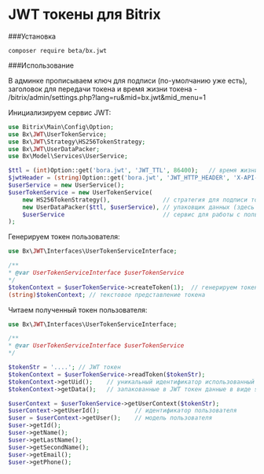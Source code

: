# JWT токены для Bitrix

###Установка

```
composer require beta/bx.jwt
```

###Использование

В админке прописываем ключ для подписи (по-умолчанию уже есть), заголовок для передачи токена 
и время жизни токена - /bitrix/admin/settings.php?lang=ru&mid=bx.jwt&mid_menu=1

Инициализируем сервис JWT:

```php
use Bitrix\Main\Config\Option;
use Bx\JWT\UserTokenService;
use Bx\JWT\Strategy\HS256TokenStrategy;
use Bx\JWT\UserDataPacker;
use Bx\Model\Services\UserService;

$ttl = (int)Option::get('bora.jwt', 'JWT_TTL', 86400);   // время жизни токена
$jwtHeader = (string)Option::get('bora.jwt', 'JWT_HTTP_HEADER', 'X-API-Key');
$userService = new UserService();
$userTokenService = new UserTokenService(
    new HS256TokenStrategy(),               // стратегия для подписи токена
    new UserDataPacker($ttl, $userService), // упаковщик данных (здесь определяется какие данные будут записаны в токене)
    $userService                            // сервис для работы с пользователями
);
```

Генерируем токен пользователя:

```php
use Bx\JWT\Interfaces\UserTokenServiceInterface;

/**
* @var UserTokenServiceInterface $userTokenService
*/
$tokenContext = $userTokenService->createToken(1);  // генерируем токен для пользователя с идентификатором 1
(string)$tokenContext; // текстовое представление токена
```

Читаем полученный токен пользователя:

```php
use Bx\JWT\Interfaces\UserTokenServiceInterface;

/**
* @var UserTokenServiceInterface $userTokenService
*/

$tokenStr = '....'; // JWT токен
$tokenContext = $userTokenService->readToken($tokenStr);
$tokenContext->getUid();    // уникальный идентификатор использованный упаковщиком при генерации токена
$tokenContext->getData();   // запакованные в JWT токен данные в виде stdClass

$userContext = $userTokenService->getUserContext($tokenStr);
$userContext->getUserId();          // идентификатор пользователя
$user = $userContext->getUser();    // модель пользователя
$user->getId();
$user->getName();
$user->getLastName();
$user->getSecondName();
$user->getEmail();
$user->getPhone();
```